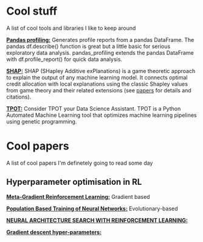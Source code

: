 # Cool stuff
A list of cool tools and libraries I like to keep around

[**Pandas profiling:**](https://github.com/pandas-profiling/pandas-profiling)
Generates profile reports from a pandas DataFrame. The pandas df.describe() function is great but a little basic for serious exploratory data analysis. pandas_profiling extends the pandas DataFrame with df.profile_report() for quick data analysis.

[**SHAP:**](https://github.com/slundberg/shap)
SHAP (SHapley Additive exPlanations) is a game theoretic approach to explain the output of any machine learning model. It connects optimal credit allocation with local explanations using the classic Shapley values from game theory and their related extensions (see [papers](https://github.com/slundberg/shap#citations) for details and citations).

[**TPOT:**](https://epistasislab.github.io/tpot/)
Consider TPOT your Data Science Assistant. TPOT is a Python Automated Machine Learning tool that optimizes machine learning pipelines using genetic programming.

# Cool papers
A list of cool papers I'm definetely going to read some day

## Hyperparameter optimisation in RL
[**Meta-Gradient Reinforcement Learning:**](https://arxiv.org/abs/1805.09801)
Gradient based

[**Population Based Training of Neural Networks:**](https://arxiv.org/abs/1711.09846)
Evolutionary-based

[**NEURAL ARCHITECTURE SEARCH WITH REINFORCEMENT LEARNING:**](https://openreview.net/pdf?id=r1Ue8Hcxg)

[**Gradient descent hyper-parameters:**](https://arxiv.org/abs/1810.02525)

